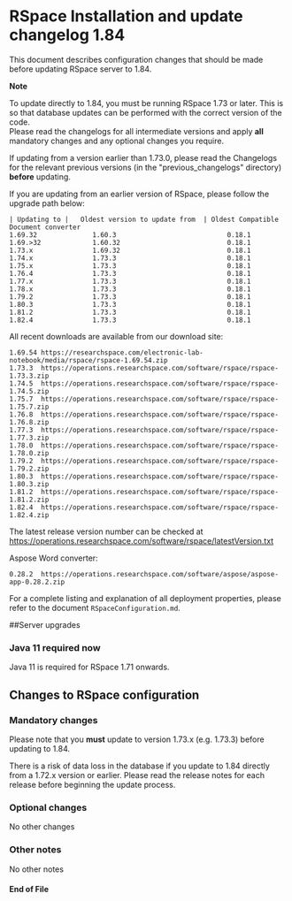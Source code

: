 RSpace Installation and update changelog 1.84
=============================================

This document describes configuration changes that should be made before updating RSpace server to 1.84.

**Note** 

To update directly to 1.84, you must be running RSpace 1.73 or later.
This is so that database updates can be performed with the correct version of the code.  
Please read the changelogs for all intermediate versions and apply **all** mandatory changes and any optional changes you require.

If updating from a version earlier than 1.73.0, please read the Changelogs for the relevant previous 
versions (in the "previous_changelogs" directory) **before** updating.

If you are updating from an earlier version of RSpace, please follow the upgrade path below:

    | Updating to |   Oldest version to update from  | Oldest Compatible Document converter
    1.69.32              1.60.3                            0.18.1
    1.69.>32             1.60.32                           0.18.1
    1.73.x               1.69.32                           0.18.1
    1.74.x               1.73.3                            0.18.1
    1.75.x               1.73.3                            0.18.1
    1.76.4               1.73.3                            0.18.1
    1.77.x               1.73.3                            0.18.1
    1.78.x               1.73.3                            0.18.1
    1.79.2               1.73.3                            0.18.1
    1.80.3               1.73.3                            0.18.1
    1.81.2               1.73.3                            0.18.1
    1.82.4               1.73.3                            0.18.1

All recent downloads are available from our download site:

    1.69.54 https://researchspace.com/electronic-lab-notebook/media/rspace/rspace-1.69.54.zip
    1.73.3  https://operations.researchspace.com/software/rspace/rspace-1.73.3.zip
    1.74.5  https://operations.researchspace.com/software/rspace/rspace-1.74.5.zip
    1.75.7  https://operations.researchspace.com/software/rspace/rspace-1.75.7.zip
    1.76.8  https://operations.researchspace.com/software/rspace/rspace-1.76.8.zip
    1.77.3  https://operations.researchspace.com/software/rspace/rspace-1.77.3.zip
    1.78.0  https://operations.researchspace.com/software/rspace/rspace-1.78.0.zip
    1.79.2  https://operations.researchspace.com/software/rspace/rspace-1.79.2.zip
    1.80.3  https://operations.researchspace.com/software/rspace/rspace-1.80.3.zip
    1.81.2  https://operations.researchspace.com/software/rspace/rspace-1.81.2.zip
    1.82.4  https://operations.researchspace.com/software/rspace/rspace-1.82.4.zip

The latest release version number can be checked at https://operations.researchspace.com/software/rspace/latestVersion.txt

Aspose Word converter:

    0.28.2  https://operations.researchspace.com/software/aspose/aspose-app-0.28.2.zip

For a complete listing and explanation of all deployment properties, please refer to the document `RSpaceConfiguration.md`.

##Server upgrades

### Java 11 required now

Java 11 is required for RSpace 1.71 onwards.  

## Changes to RSpace configuration

### Mandatory changes

Please note that you **must** update to version 1.73.x (e.g. 1.73.3) before updating to 1.84.

There is a risk of data loss in the database if you update to 1.84 directly from a 1.72.x version or earlier.
Please read the release notes for each release before beginning the update process.

### Optional changes

No other changes

### Other notes

No other notes

#### End of File